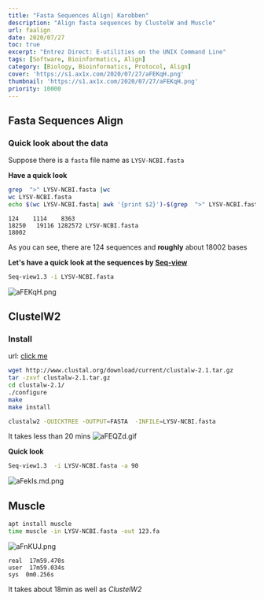 ```yaml
---
title: "Fasta Sequences Align| Karobben"
description: "Align fasta sequences by ClustelW and Muscle"
url: faalign
date: 2020/07/27
toc: true
excerpt: "Entrez Direct: E-utilities on the UNIX Command Line"
tags: [Software, Bioinformatics, Align]
category: [Biology, Bioinformatics, Protocol, Align]
cover: 'https://s1.ax1x.com/2020/07/27/aFEKqH.png'
thumbnail: 'https://s1.ax1x.com/2020/07/27/aFEKqH.png'
priority: 10000
---
```


## Fasta Sequences Align

### Quick look about the data
Suppose there is a `fasta` file name as `LYSV-NCBI.fasta`

**Have a quick look**
```bash
grep  ">" LYSV-NCBI.fasta |wc
wc LYSV-NCBI.fasta
echo $(wc LYSV-NCBI.fasta| awk '{print $2}')-$(grep  ">" LYSV-NCBI.fasta |wc |awk '{print $2}')|bc
```
```
124    1114    8363
18250   19116 1282572 LYSV-NCBI.fasta
18002
```
As you can see, there are 124 sequences and **roughly** about 18002 bases

**Let's have a quick look at the sequences by [Seq-view](https://github.com/Karobben/Seq-view)**

```bash
Seq-view1.3 -i LYSV-NCBI.fasta
```
![aFEKqH.png](https://s1.ax1x.com/2020/07/27/aFEKqH.png)



## ClustelW2

### Install
url: [click me](http://www.clustal.org/download/current/)
```bash
wget http://www.clustal.org/download/current/clustalw-2.1.tar.gz
tar -zxvf clustalw-2.1.tar.gz
cd clustalw-2.1/
./configure
make
make install
```

```bash
clustalw2 -QUICKTREE -OUTPUT=FASTA  -INFILE=LYSV-NCBI.fasta
```
It takes less than 20 mins
![aFEQZd.gif](https://s1.ax1x.com/2020/07/27/aFEQZd.gif)

**Quick look**
```bash
Seq-view1.3  -i LYSV-NCBI.fasta -a 90
```
![aFekIs.md.png](https://s1.ax1x.com/2020/07/27/aFekIs.md.png)

## Muscle

```bash
apt install muscle
time muscle -in LYSV-NCBI.fasta -out 123.fa
```
![aFnKUJ.png](https://s1.ax1x.com/2020/07/27/aFnKUJ.png)

```
real  17m59.470s
user  17m59.034s
sys  0m0.256s
```
It takes about 18min as well as *ClustelW2*

